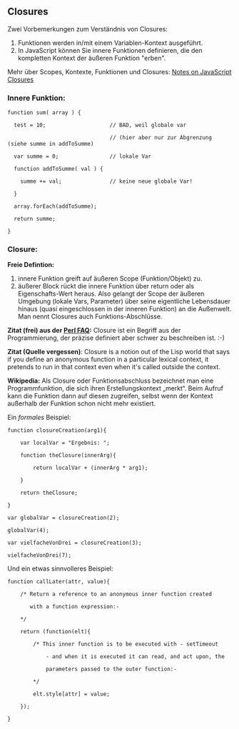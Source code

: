 ## Closures

Zwei Vorbemerkungen zum Verständnis von Closures:

1. Funktionen werden in/mit einem Variablen-Kontext ausgeführt.
2. In JavaScript können Sie innere Funktionen definieren, die den kompletten Kontext der äußeren Funktion "erben".

Mehr über Scopes, Kontexte, Funktionen und Closures:
[Notes on JavaScript Closures](http://jibbering.com/faq/notes/closures/)

### Innere Funktion:

    function sum( array ) {

      test = 10;                    // BAD, weil globale var

                                    // (hier aber nur zur Abgrenzung (siehe summe in addToSumme)

      var summe = 0;                // lokale Var

      function addToSumme( val ) {

        summe += val;               // keine neue globale Var!

      }

      array.forEach(addToSumme);

      return summe;

    }

### Closure:

**Freie Defintion:**

1. innere Funktion greift auf äußeren Scope (Funktion/Objekt) zu.
2. äußerer Block rückt die innere Funktion über return oder als Eigenschafts-Wert heraus.
Also gelangt der Scope der äußeren Umgebung (lokale Vars, Parameter) über seine
eigentliche Lebensdauer hinaus (quasi eingeschlossen in der inneren Funktion)
an die Außenwelt. Man nennt Closures auch Funktions-Abschlüsse.

**Zitat (frei) aus der [Perl FAQ](http://perldoc.perl.org/perlfaq7.html#What%27s-a-closure?):** Closure ist ein Begriff aus der Programmierung, der präzise definiert aber schwer zu beschreiben ist. :-)

**Zitat (Quelle vergessen)**: Closure is a notion out of the Lisp world that says if you define an anonymous function in a particular lexical context, it pretends to run in that context even when it's called outside the context.

**Wikipedia:** Als Closure oder Funktionsabschluss bezeichnet man eine Programmfunktion, die sich ihren Erstellungskontext „merkt“. Beim Aufruf kann die Funktion dann auf diesen zugreifen, selbst wenn der Kontext außerhalb der Funktion schon nicht mehr existiert.

Ein *formales* Beispiel:

    function closureCreation(arg1){

        var localVar = "Ergebnis: ";

        function theClosure(innerArg){

            return localVar + (innerArg * arg1);

        }

        return theClosure;

    }

    var globalVar = closureCreation(2);

    globalVar(4);

    var vielfacheVonDrei = closureCreation(3);

    vielfacheVonDrei(7);

Und ein etwas sinnvolleres Beispiel:

    function callLater(attr, value){

        /* Return a reference to an anonymous inner function created

           with a function expression:-

        */

        return (function(elt){

            /* This inner function is to be executed with - setTimeout

                - and when it is executed it can read, and act upon, the

                parameters passed to the outer function:-

            */

            elt.style[attr] = value;

        });

    }
